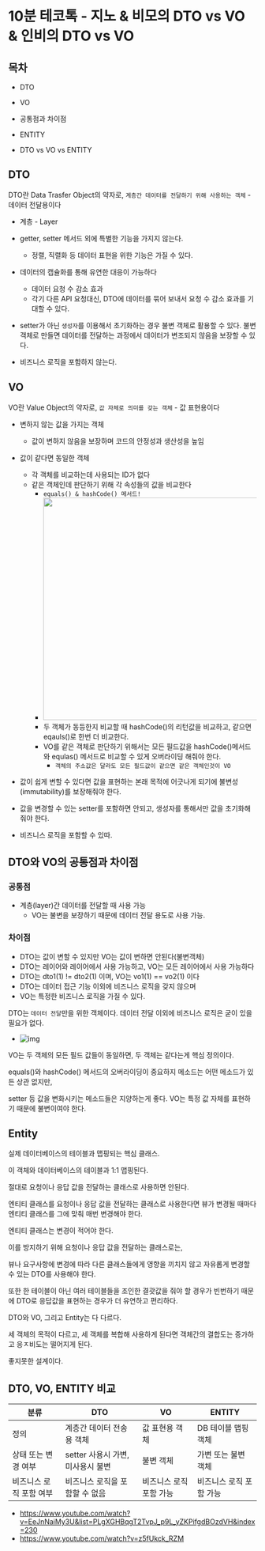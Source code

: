 # 10분 테코톡 - 지노 & 비모의 DTO vs VO & 인비의 DTO vs VO

 

## 목차

* DTO
* VO
* 공통점과 차이점

* ENTITY
* DTO vs VO vs ENTITY



## DTO

DTO란 Data Trasfer Object의 약자로, `계층간 데이터를 전달하기 위해 사용하는 객체` - 데이터 전달용이다

* 계층 - Layer

* getter, setter 메서드 외에 특별한 기능을 가지지 않는다.
  * 정렬, 직렬화 등 데이터 표현을 위한 기능은 가질 수 있다.
* 데이터의 캡슐화를 통해 유연한 대응이 가능하다
  * 데이터 요청 수 감소 효과
  * 각기 다른 API 요청대신, DTO에 데이터를 묶어 보내서 요청 수 감소 효과를 기대할 수 있다.

* setter가 아닌 `생성자`를 이용해서 초기화하는 경우 불변 객체로 활용할 수 있다. 불변 객체로 만들면 데이터를 전달하는 과정에서 데이터가 변조되지 않음을 보장할 수 있다.
* 비즈니스 로직을 포함하지 않는다. 

## VO

VO란 Value Object의 약자로, `값 자체로 의미를 갖는 객체` - 값 표현용이다 

* 변하지 않는 값을 가지는 객체
  * 값이 변하지 않음을 보장하며 코드의 안정성과 생산성을 높임
* 값이 같다면 동일한 객체
  * 각 객체를 비교하는데 사용되는 ID가 없다
  * 같은 객체인데 판단하기 위해 각 속성들의 값을 비교한다
    * `equals() & hashCode() 메서드!` 
    * <img src ="https://blog.kakaocdn.net/dn/x0mwg/btrJMBhirLQ/jwYdVLqvmlpHjY9B6NQOb0/img.png" width=900 height=450>
    * 두 객체가 동등한지 비교할 때 hashCode()의 리턴값을 비교하고, 같으면 eqauls()로 한번 더 비교한다.
    * VO를 같은 객체로 판단하기 위해서는 모든 필드값을 hashCode()메서드와 equlas() 메서드로 비교할 수 있게 오버라이딩 해줘야 한다. 
      * `객체의 주소값은 달라도 모든 필드값이 같으면 같은 객체인것이 VO` 

* 값이 쉽게 변할 수 있다면 값을 표현하는 본래 목적에 어긋나게 되기에 불변성(immutability)를 보장해줘야 한다.

* 값을 변경할 수 있는 setter를 포함하면 안되고, 생성자를 통해서만 값을 초기화해줘야 한다.
* 비즈니스 로직을 포함할 수 있따.  

## DTO와 VO의 공통점과 차이점

### 공통점

* 계층(layer)간 데이터를 전달할 때 사용 가능
  * VO는 불변을 보장하기 때문에 데이터 전달 용도로 사용 가능.

### 차이점

* DTO는 값이 변할 수 있지만 VO는 값이 변하면 안된다(불변객체)
* DTO는 레이어와 레이어에서 사용 가능하고, VO는 모든 레이어에서 사용 가능하다 
* DTO는 dto1(1) != dto2(1) 이며, VO는 vo1(1) == vo2(1) 이다
* DTO는 데이터 접근 기능 이외에 비즈니스 로직을 갖지 않으며
* VO는 특정한 비즈니스 로직을 가질 수 있다. 





DTO는 `데이터 전달`만을 위한 객체이다. 데이터 전달 이외에 비즈니스 로직은 굳이 있을 필요가 없다.



* ![img](https://images.velog.io/images/taehee-kim-dev/post/339b65e4-6918-4531-bca1-569fc12f423d/Layers.png)

VO는 두 객체의 모든 필드 값들이 동일하면, 두 객체는 같다는게 핵심 정의이다.

equals()와 hashCode() 메서드의 오버라이딩이 중요하지 메소드는 어떤 메소드가 있든 상관 없지만,

setter 등 값을 변화시키는 메소드들은 지양하는게 좋다. VO는 특정 값 자체를 표현하기 때문에 불변이여야 한다.



## Entity

실제 데이터베이스의 테이블과 맵핑되는 핵심 클래스.

이 객체와 데이터베이스의 테이블과 1:1 맵핑된다.

절대로 요청이나 응답 값을 전달하는 클래스로 사용하면 안된다.

엔티티 클래스를 요청이나 응답 값을 전달하는 클래스로 사용한다면  뷰가 변경될 때마다 엔티티 클래스를 그에 맞춰 매번 변경해야 한다.

엔티티 클래스는 변경이 적어야 한다. 

이를 방지하기 위해 요청이나 응답 값을 전달하는 클래스로는,

뷰나 요구사항에 변경에 따라 다른 클래스들에게 영향을 끼치지 않고 자유롭게 변경할 수 있는 DTO를 사용해야 한다. 

또한 한 테이블이 아닌 여러 테이블들을 조인한 결괏값을 줘야 할 경우가 빈번하기 때문에 DTO로 응답값을 표현하는 경우가 더 유연하고 편리하다. 



DTO와 VO, 그리고 Entity는 다 다르다.

세 객체의 목적이 다르고, 세 객체를 복합해 사용하게 된다면 객체간의 결합도는 증가하고 응ㅈ비도는 떨어지게 된다.

좋지못한 설계이다. 



## DTO, VO, ENTITY 비교



| 분류                    | DTO                               | VO                      | ENTITY                  |
| ----------------------- | --------------------------------- | ----------------------- | ----------------------- |
| 정의                    | 계층간 데이터 전송용 객체         | 값 표현용 객체          | DB 테이블 맵핑 객체     |
| 상태 또는 변경 여부     | setter 사용시 가변, 미사용시 불변 | 불변 객체               | 가변 또는 불변 객체     |
| 비즈니스 로직 포함 여부 | 비즈니스 로직을 포함할 수 없음    | 비즈니스 로직 포함 가능 | 비즈니스 로직 포함 가능 |







* https://www.youtube.com/watch?v=EeJnNaiMy3U&list=PLgXGHBqgT2TvpJ_p9L_yZKPifgdBOzdVH&index=230
* https://www.youtube.com/watch?v=z5fUkck_RZM